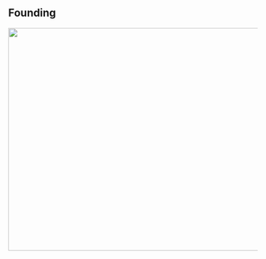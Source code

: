 ## Founding



<img src="https://user-images.githubusercontent.com/73356412/224750626-e6cb87fe-031e-473d-8a0f-be2f00136471.png"  width="600" height="450">


